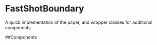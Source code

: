 # FastShotBoundary
A quick implementation of the paper, and wrapper classes for additional components

##Components 
